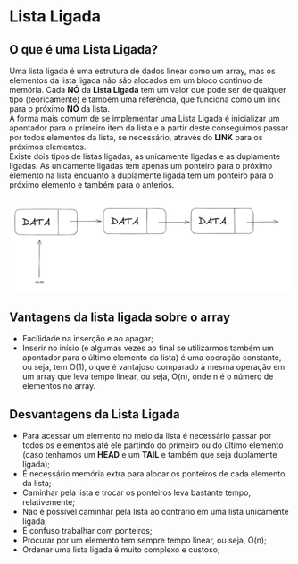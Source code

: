 # Lista Ligada

## O que é uma Lista Ligada?

Uma lista ligada é uma estrutura de dados linear como um array, mas os elementos da lista ligada não são alocados em um bloco contínuo de memória. Cada **NÓ** da **Lista Ligada** tem um valor que pode ser de qualquer tipo (teoricamente) e também uma referência, que funciona como um link para o próximo **NÓ** da lista.  
A forma mais comum de se implementar uma Lista Ligada é inicializar um apontador para o primeiro item da lista e a partir deste conseguimos passar por todos elementos da lista, se necessário, através do **LINK** para os próximos elementos.  
Existe dois tipos de listas ligadas, as unicamente ligadas e as duplamente ligadas. As unicamente ligadas tem apenas um ponteiro para o próximo elemento na lista enquanto a duplamente ligada tem um ponteiro para o próximo elemento e também para o anterios.

![Representação de uma lista ligada](../images/linked1.PNG)

## Vantagens da lista ligada sobre o array

- Facilidade na inserção e ao apagar;
- Inserir no início (e algumas vezes ao final se utilizarmos também um apontador para o último elemento da lista) é uma operação constante, ou seja, tem O(1), o que é vantajoso comparado à mesma operação em um array que leva tempo linear, ou seja, O(n), onde n é o número de elementos no array.

## Desvantagens da Lista Ligada

- Para acessar um elemento no meio da lista é necessário passar por todos os elementos até ele partindo do primeiro ou do último elemento (caso tenhamos um **HEAD** e um **TAIL** e também que seja duplamente ligada);
- É necessário memória extra para alocar os ponteiros de cada elemento da lista;
- Caminhar pela lista e trocar os ponteiros leva bastante tempo, relativemente;
- Não é possível caminhar pela lista ao contrário em uma lista unicamente ligada;
- É confuso trabalhar com ponteiros;
- Procurar por um elemento tem sempre tempo linear, ou seja, O(n);
- Ordenar uma lista ligada é muito complexo e custoso;